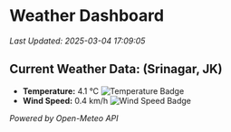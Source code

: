 
# Weather Dashboard

_Last Updated: 2025-03-04 17:09:05_

## Current Weather Data: (Srinagar, JK)
- **Temperature:** 4.1 °C ![Temperature Badge](https://img.shields.io/badge/Temperature-Low%20Temp-blue)
- **Wind Speed:** 0.4 km/h ![Wind Speed Badge](https://img.shields.io/badge/Wind%20Speed-Light%20Wind-blue)

*Powered by Open-Meteo API*
